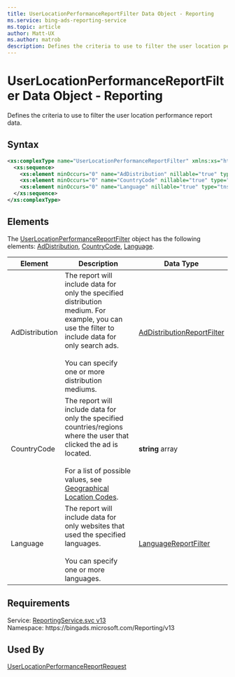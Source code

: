 ```yaml
---
title: UserLocationPerformanceReportFilter Data Object - Reporting
ms.service: bing-ads-reporting-service
ms.topic: article
author: Matt-UX
ms.author: matrob
description: Defines the criteria to use to filter the user location performance report data.
---
```

# UserLocationPerformanceReportFilter Data Object - Reporting
Defines the criteria to use to filter the user location performance report data.

## Syntax
```xml
<xs:complexType name="UserLocationPerformanceReportFilter" xmlns:xs="http://www.w3.org/2001/XMLSchema">
  <xs:sequence>
    <xs:element minOccurs="0" name="AdDistribution" nillable="true" type="tns:AdDistributionReportFilter" />
    <xs:element minOccurs="0" name="CountryCode" nillable="true" type="q9:ArrayOfstring" xmlns:q9="http://schemas.microsoft.com/2003/10/Serialization/Arrays" />
    <xs:element minOccurs="0" name="Language" nillable="true" type="tns:LanguageReportFilter" />
  </xs:sequence>
</xs:complexType>
```

## <a name="elements"></a>Elements

The [UserLocationPerformanceReportFilter](userlocationperformancereportfilter.md) object has the following elements: [AdDistribution](#addistribution), [CountryCode](#countrycode), [Language](#language).

|Element|Description|Data Type|
|-----------|---------------|-------------|
|<a name="addistribution"></a>AdDistribution|The report will include data for only the specified distribution medium. For example, you can use the filter to include data for only search ads.<br/><br/>You can specify one or more distribution mediums.|[AdDistributionReportFilter](addistributionreportfilter.md)|
|<a name="countrycode"></a>CountryCode|The report will include data for only the specified countries/regions where the user that clicked the ad is located.<br/><br/>For a list of possible values, see [Geographical Location Codes](../guides/geographical-location-codes.md).|**string** array|
|<a name="language"></a>Language|The report will include data for only websites that used the specified languages.<br/><br/>You can specify one or more languages.|[LanguageReportFilter](languagereportfilter.md)|

## Requirements
Service: [ReportingService.svc v13](https://reporting.api.bingads.microsoft.com/Api/Advertiser/Reporting/v13/ReportingService.svc)  
Namespace: https\://bingads.microsoft.com/Reporting/v13  

## Used By
[UserLocationPerformanceReportRequest](userlocationperformancereportrequest.md)  
